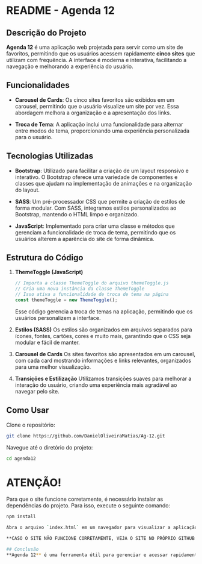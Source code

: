 # README - Agenda 12

## Descrição do Projeto
**Agenda 12** é uma aplicação web projetada para servir como um site de favoritos, permitindo que os usuários acessem rapidamente **cinco sites** que utilizam com frequência. A interface é moderna e interativa, facilitando a navegação e melhorando a experiência do usuário.

## Funcionalidades
- **Carousel de Cards**: Os cinco sites favoritos são exibidos em um carousel, permitindo que o usuário visualize um site por vez. Essa abordagem melhora a organização e a apresentação dos links.
  
- **Troca de Tema**: A aplicação inclui uma funcionalidade para alternar entre modos de tema, proporcionando uma experiência personalizada para o usuário.

## Tecnologias Utilizadas
- **Bootstrap**: Utilizado para facilitar a criação de um layout responsivo e interativo. O Bootstrap oferece uma variedade de componentes e classes que ajudam na implementação de animações e na organização do layout.

- **SASS**: Um pré-processador CSS que permite a criação de estilos de forma modular. Com SASS, integramos estilos personalizados ao Bootstrap, mantendo o HTML limpo e organizado.

- **JavaScript**: Implementado para criar uma classe e métodos que gerenciam a funcionalidade de troca de tema, permitindo que os usuários alterem a aparência do site de forma dinâmica.

## Estrutura do Código
1. **ThemeToggle (JavaScript)**
   ```javascript
   // Importa a classe ThemeToggle do arquivo themeToggle.js
   // Cria uma nova instância da classe ThemeToggle
   // Isso ativa a funcionalidade de troca de tema na página
   const themeToggle = new ThemeToggle();
   ```
   Esse código gerencia a troca de temas na aplicação, permitindo que os usuários personalizem a interface.

2. **Estilos (SASS)**
   Os estilos são organizados em arquivos separados para ícones, fontes, cartões, cores e muito mais, garantindo que o CSS seja modular e fácil de manter.

3. **Carousel de Cards**
   Os sites favoritos são apresentados em um carousel, com cada card mostrando informações e links relevantes, organizados para uma melhor visualização.

4. **Transições e Estilização**
   Utilizamos transições suaves para melhorar a interação do usuário, criando uma experiência mais agradável ao navegar pelo site.

## Como Usar
Clone o repositório:
```bash
git clone https://github.com/DanielOliveiraMatias/Ag-12.git
```

Navegue até o diretório do projeto:
```bash
cd agenda12
```

# ATENÇÃO!

Para que o site funcione corretamente, é necessário instalar as dependências do projeto. Para isso, execute o seguinte comando:

```bash
npm install

Abra o arquivo `index.html` em um navegador para visualizar a aplicação.

**CASO O SITE NÃO FUNCIONE CORRETAMENTE, VEJA O SITE NO PRÓPRIO GITHUB QUE FOI HOSPEDADO O SITE.**

## Conclusão
**Agenda 12** é uma ferramenta útil para gerenciar e acessar rapidamente os sites favoritos dos usuários, combinando funcionalidades modernas com um design responsivo e interativo. A aplicação é fácil de usar e personalizável, proporcionando uma experiência única para cada usuário.
